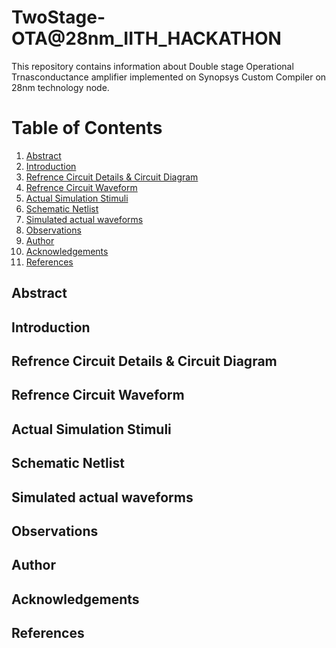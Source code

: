 # TwoStage-OTA@28nm_IITH_HACKATHON
This repository contains information about Double stage Operational Trnasconductance amplifier implemented on Synopsys Custom Compiler on 28nm technology node.
# Table of Contents
1) [Abstract](https://github.com/Shubhang1234/TwoStage-OTA/edit/main/README.md#abstract) <br />
2) [Introduction](https://github.com/Shubhang1234/TwoStage-OTA/edit/main/README.md#introduction-) <br />
3) [Refrence Circuit Details & Circuit Diagram](https://github.com/Shubhang1234/TwoStage-OTA/edit/main/README.md#refrence-circuit-details-) <br />
4) [Refrence Circuit Waveform](https://github.com/Shubhang1234/TwoStage-OTA/edit/main/README.md#introduction-) <br />
5) [Actual Simulation Stimuli](https://github.com/Shubhang1234/TwoStage-OTA/edit/main/README.md#actual-simulation-stimuli-) <br />
6) [Schematic Netlist](https://github.com/Shubhang1234/TwoStage-OTA/edit/main/README.md#schematic-netlist-) <br />
7) [Simulated actual waveforms](https://github.com/Shubhang1234/TwoStage-OTA/edit/main/README.md#simulated-actual-waveforms-) <br />
8) [Observations](https://github.com/Shubhang1234/TwoStage-OTA/edit/main/README.md#observations-) <br />
9) [Author](https://github.com/Shubhang1234/TwoStage-OTA/edit/main/README.md#author-) <br />
10) [Acknowledgements](https://github.com/Shubhang1234/TwoStage-OTA/edit/main/README.md#acknowledgements-) <br />
11) [References](https://github.com/Shubhang1234/TwoStage-OTA/edit/main/README.md#references-) <br />
## Abstract
## Introduction <br />
## Refrence Circuit Details & Circuit Diagram <br />
## Refrence Circuit Waveform <br />
## Actual Simulation Stimuli <br />
## Schematic Netlist <br />
## Simulated actual waveforms <br />
## Observations <br />
## Author <br />
## Acknowledgements <br />
## References <br />

